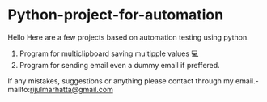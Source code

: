 # Python-project-for-automation
Hello
Here are a few projects based on automation testing using python.
1) Program for multiclipboard saving multipple values 💻
2) Program for sending email even a dummy email if preffered.

If any mistakes, suggestions or anything please contact through my email.- mailto:rijulmarhatta@gmail.com
